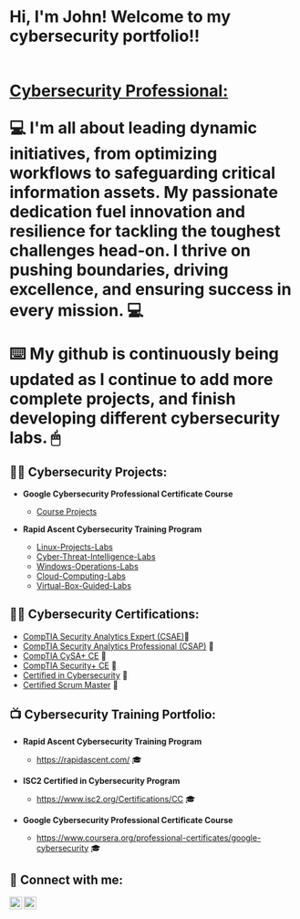 <h1>Hi, I'm John! Welcome to my cybersecurity portfolio!!
   
  <br/><a href="https://www.linkedin.com/in//john-b-webb4/">Cybersecurity Professional:</a>
    

 💻  I'm all about leading dynamic initiatives, from optimizing workflows to safeguarding critical information assets. My passionate dedication fuel innovation and resilience for tackling the toughest challenges head-on. I thrive on pushing boundaries, driving excellence, and ensuring success in every mission. 💻

⌨️  My github is continuously being updated as I continue to add more complete projects, and finish developing different cybersecurity labs. 🖱
<h2>👨‍💻 Cybersecurity Projects:</h2>

- <b>Google Cybersecurity Professional Certificate Course</b>
  - [Course Projects](https://github.com/jwbizz08/Google-Cybersecurity-Professional-Certificate)
    
- <b>Rapid Ascent Cybersecurity Training Program</b>
  - [Linux-Projects-Labs](https://github.com/jwbizz08/Linux-Projects-Labs)
  - [Cyber-Threat-Intelligence-Labs](https://github.com/jwbizz08/Cyber-Threat-Intelligence-Labs)
  - [Windows-Operations-Labs](https://github.com/jwbizz08/Windows-Operations-Labs)
  - [Cloud-Computing-Labs](https://github.com/jwbizz08/Cloud-Computing-Labs)
  - [Virtual-Box-Guided-Labs](https://github.com/jwbizz08/Virtual-Box-Guided-Labs)
   
 <h2>👨‍💻 Cybersecurity Certifications:</h2>
 
 - [CompTIA Security Analytics Expert (CSAE)](https://github.com/jwbizz08/CompTIA-Security-Analytics-Expert/edit/main/README.md)📜
 - [CompTIA Security Analytics Professional (CSAP)](https://github.com/jwbizz08/CompTIA-Security-Analytics-Professional) 📜
 - [CompTIA CySA+ CE](https://github.com/jwbizz08/CompTIA-CySA-CE) 📜
 - [CompTIA Security+ CE](https://github.com/jwbizz08/CompTIA-Security-CE/blob/main/README.md) 📜
 - [Certified in Cybersecurity](https://github.com/jwbizz08/Certified-in-Cybersecurity) 📜
 - [Certified Scrum Master](https://github.com/jwbizz08/Certified-Scrum-Master/blob/main/README.md) 📜

<h2>📺 Cybersecurity Training Portfolio:</h2>

- <b>Rapid Ascent Cybersecurity Training Program</b>
  - https://rapidascent.com/ 🎓

- <b>ISC2 Certified in Cybersecurity Program</b>
  - https://www.isc2.org/Certifications/CC 🎓

- <b>Google Cybersecurity Professional Certificate Course</b>
  - https://www.coursera.org/professional-certificates/google-cybersecurity 🎓

<h2> 🤳 Connect with me:</h2>

[<img align="left" alt="johnbwebb4 | Twitter" width="22px" src="https://cdn.jsdelivr.net/npm/simple-icons@v3/icons/twitter.svg" />][twitter]
[<img align="left" alt="john-b-webb4 | LinkedIn" width="22px" src="https://cdn.jsdelivr.net/npm/simple-icons@v3/icons/linkedin.svg" />][linkedin]

[twitter]: https://twitter.com/johnbwebb4/
[linkedin]: https://linkedin.com/in//john-b-webb4/

<!--
Here are some ideas to get you started:

- 🔭 I’m currently working on ...
- 🌱 I’m currently learning ...
- 👯 I’m looking to collaborate on ...
- 🤔 I’m looking for help with ...
- 💬 Ask me about ...
- 📫 How to reach me: ...
- 😄 Pronouns: ...
- ⚡ Fun fact: ...
-->
